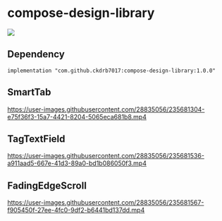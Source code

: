 # compose-design-library

[![](https://jitpack.io/v/ckdrb7017/compose-design-library.svg)](https://jitpack.io/#ckdrb7017/compose-design-library)

## Dependency
```
implementation "com.github.ckdrb7017:compose-design-library:1.0.0"
```

## SmartTab
https://user-images.githubusercontent.com/28835056/235681304-e75f36f3-15a7-4421-8204-5065eca681b8.mp4

## TagTextField
https://user-images.githubusercontent.com/28835056/235681536-a911aad5-667e-41d3-89a0-bd1b086050f3.mp4

## FadingEdgeScroll
https://user-images.githubusercontent.com/28835056/235681567-f905450f-27ee-4fc0-9df2-b6441bd137dd.mp4
